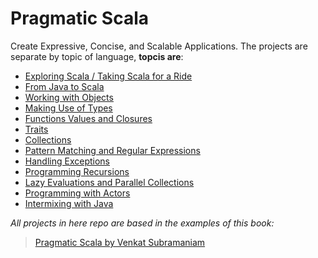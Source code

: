 Pragmatic Scala
=======================

Create Expressive, Concise, and Scalable Applications. The projects are separate by topic of language, **topcis are**:

* [Exploring Scala / Taking Scala for a Ride](https://github.com/robsonoduarte/learn-scala/tree/master/pragmatic-scala/scala-exploring)
* [From Java to Scala](https://github.com/robsonoduarte/learn-scala/tree/master/pragmatic-scala/from-java-to-scala)
* [Working with Objects](https://github.com/robsonoduarte/learn-scala/tree/master/pragmatic-scala/working-with-objects)
* [Making Use of Types](https://github.com/robsonoduarte/learn-scala/tree/master/pragmatic-scala/making-use-of-types)
* [Functions Values and Closures](https://github.com/robsonoduarte/learn-scala/tree/master/pragmatic-scala/function-values-closures)
* [Traits](https://github.com/robsonoduarte/learn-scala/tree/master/pragmatic-scala/traits)
* [Collections](https://github.com/robsonoduarte/learn-scala/tree/master/pragmatic-scala/collections)
* [Pattern Matching and Regular Expressions](https://github.com/robsonoduarte/learn-scala/tree/master/pragmatic-scala/pattern-matching-regular-expressions)
* [Handling Exceptions](https://github.com/robsonoduarte/learn-scala/tree/master/pragmatic-scala/handling-exceptions)
* [Programming Recursions](https://github.com/robsonoduarte/learn-scala/tree/master/pragmatic-scala/programming-recursions)
* [Lazy Evaluations and Parallel Collections](https://github.com/robsonoduarte/learn-scala/tree/master/pragmatic-scala/lazy-evaluations-parallel-collections)
* [Programming with Actors](https://github.com/robsonoduarte/learn-scala/tree/master/pragmatic-scala/programming-with-actors)
* [Intermixing with Java](https://github.com/robsonoduarte/learn-scala/tree/master/pragmatic-scala/intermixing-with-java)





*All projects in here repo are based in the examples of this book:*

> [Pragmatic Scala by Venkat Subramaniam](https://pragprog.com/book/vsscala2/pragmatic-scala)
